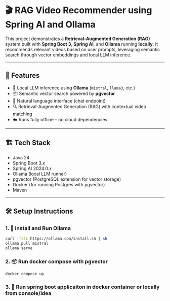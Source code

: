 # 🎬 RAG Video Recommender using Spring AI and Ollama

This project demonstrates a **Retrieval-Augmented Generation (RAG)** system built with **Spring Boot 3**, **Spring AI**, and **Ollama** running **locally**. It recommends relevant videos based on user prompts, leveraging semantic search through vector embeddings and local LLM inference.

---

## 🚀 Features

- 🧠 Local LLM inference using **Ollama** (`mistral`, `llama3`, etc.)
- 📦 Semantic vector search powered by **pgvector**
- 💬 Natural language interface (chat endpoint)
- 🔍 Retrieval-Augmented Generation (RAG) with contextual video matching
- ☁️ Runs fully offline – no cloud dependencies

---

## 🏗️ Tech Stack

- Java 24
- Spring Boot 3.x
- Spring AI 2024.0.x
- Ollama (local LLM runner)
- pgvector (PostgreSQL extension for vector storage)
- Docker (for running Postgres with pgvector)
- Maven

---

## 🛠️ Setup Instructions

### 1. 🧠 Install and Run Ollama

```bash
curl -fsSL https://ollama.com/install.sh | sh
ollama pull mistral
ollama serve
```

### 2. 📦 Run docker compose with pgvector 

```bash
docker compose up
```

### 3. 🚀 Run spring boot applicaiton in docker container or locally from console/idea 